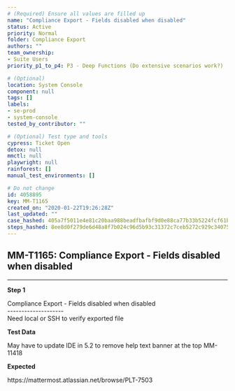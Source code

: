 ```yaml
---
# (Required) Ensure all values are filled up
name: "Compliance Export - Fields disabled when disabled"
status: Active
priority: Normal
folder: Compliance Export
authors: ""
team_ownership:
- Suite Users
priority_p1_to_p4: P3 - Deep Functions (Do extensive scenarios work?)

# (Optional)
location: System Console
component: null
tags: []
labels:
- se-prod
- system-console
tested_by_contributor: ""

# (Optional) Test type and tools
cypress: Ticket Open
detox: null
mmctl: null
playwright: null
rainforest: []
manual_test_environments: []

# Do not change
id: 4058895
key: MM-T1165
created_on: "2020-01-22T19:26:28Z"
last_updated: ""
case_hashed: 405a7f5011e4e81c20baa988beadfbafbf9d0e88ca77b33b5224fcf61b6878884b8ec34bfeae1ca7082451ef2e4f65fe
steps_hashed: 8ee8d0f279de6d48a8f7b024c96d5b93c31372c7ceb5272c929c34075d1716c2feea1566998934297bbed10288ba3bde
---
```


<!-- (Auto-generated) Based on frontmatter's "key" and "name" -->

## MM-T1165: Compliance Export - Fields disabled when disabled

---

**Step 1**

Compliance Export - Fields disabled when disabled\
\--------------------\
Need local or SSH to verify exported file

**Test Data**

May have to update IDE in 5.2 to remove help text banner at the top MM-11418

**Expected**

https\://mattermost.atlassian.net/browse/PLT-7503
